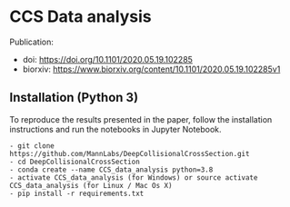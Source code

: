 # CCS Data analysis

Publication:
- doi: https://doi.org/10.1101/2020.05.19.102285
- biorxiv: https://www.biorxiv.org/content/10.1101/2020.05.19.102285v1

## Installation (Python 3)

To reproduce the results presented in the paper, follow the installation instructions and run the notebooks in Jupyter Notebook.

```
- git clone https://github.com/MannLabs/DeepCollisionalCrossSection.git
- cd DeepCollisionalCrossSection
- conda create --name CCS_data_analysis python=3.8
- activate CCS_data_analysis (for Windows) or source activate CCS_data_analysis (for Linux / Mac Os X)
- pip install -r requirements.txt
```
